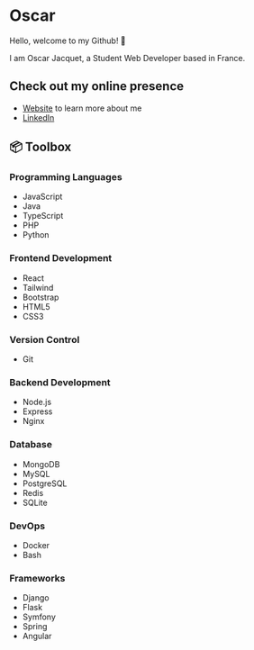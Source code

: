 # Oscar


Hello, welcome to my Github! 👋

I am Oscar Jacquet, a Student Web Developer based in France.

## Check out my online presence
- [Website](#https://portfolio-oscarjqt.vercel.app) to learn more about me
- [LinkedIn](#https://www.linkedin.com/in/oscar-jacquet-10425b27b/) 

## 📦 Toolbox

### Programming Languages
- JavaScript
- Java
- TypeScript
- PHP
- Python

### Frontend Development
- React
- Tailwind
- Bootstrap
- HTML5
- CSS3

### Version Control
- Git

### Backend Development
- Node.js
- Express
- Nginx

### Database
- MongoDB
- MySQL
- PostgreSQL
- Redis
- SQLite

### DevOps
- Docker
- Bash

### Frameworks
- Django
- Flask
- Symfony
- Spring
- Angular

